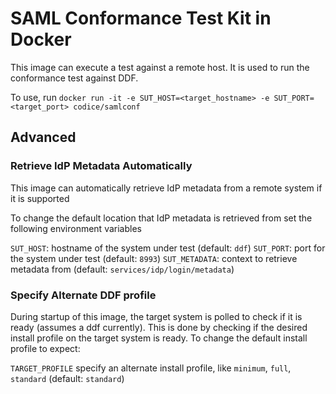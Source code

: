 <!--
Copyright (c) 2018 Codice Foundation

Released under the GNU Lesser General Public License; see
http://www.gnu.org/licenses/lgpl.html
-->

# SAML Conformance Test Kit in Docker

This image can execute a test against a remote host. It is used to run the conformance test against DDF.

To use, run `docker run -it -e SUT_HOST=<target_hostname> -e SUT_PORT=<target_port> codice/samlconf`

## Advanced

### Retrieve IdP Metadata Automatically

This image can automatically retrieve IdP metadata from a remote system if it is supported

To change the default location that IdP metadata is retrieved from set the following environment variables

`SUT_HOST`: hostname of the system under test (default: `ddf`)
`SUT_PORT`: port for the system under test (default: `8993`)
`SUT_METADATA`: context to retrieve metadata from (default: `services/idp/login/metadata`)

### Specify Alternate DDF profile

During startup of this image, the target system is polled to check if it is ready (assumes a ddf currently).
This is done by checking if the desired install profile on the target system is ready. To change the default install profile to expect:

`TARGET_PROFILE` specify an alternate install profile, like `minimum`, `full`, `standard` (default: `standard`)
